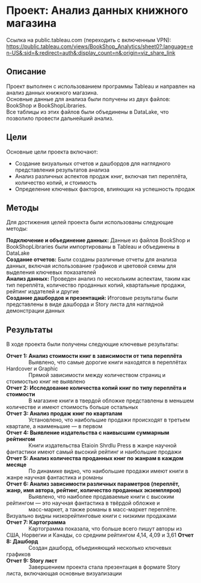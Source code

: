 # Проект: Анализ данных книжного магазина
Ссылка на public.tableau.com (переходить с включенным VPN):  
https://public.tableau.com/views/BookShop_Analytics/sheet0?:language=en-US&:sid=&:redirect=auth&:display_count=n&:origin=viz_share_link
## Описание
Проект выполнен с использованием программы Tableau и направлен на анализ данных книжного магазина.  
Основные данные для анализа были получены из двух файлов: BookShop и BookShopLibraries.  
Все таблицы из этих файлов были объединены в DataLake, что позволило провести дальнейший анализ.  

## Цели
Основные цели проекта включают:  

- Создание визуальных отчетов и дашбордов для наглядного представления результатов анализа
- Анализ различных аспектов продаж книг, включая тип переплёта, количество копий, и стоимость   
- Определение ключевых факторов, влияющих на успешность продаж   
  
## Методы
Для достижения целей проекта были использованы следующие методы:  

__Подключение и объединение данных:__ Данные из файлов BookShop и BookShopLibraries были импортированы в Tableau и объединены в DataLake    
__Создание отчетов:__ Были созданы различные отчеты для анализа данных, включая использование графиков и цветовой схемы для выделения ключевых показателей   
__Анализ данных:__ Проведен анализ по нескольким аспектам, таким как тип переплёта, количество проданных копий, квартальные продажи, рейтинг издателей и другие  
__Создание дашбордов и презентаций:__ Итоговые результаты были представлены в виде дашборда и Story листа для наглядной демонстрации данных  

## Результаты
В ходе проекта были получены следующие ключевые результаты:

__Отчет 1: Анализ стоимости книг в зависимости от типа переплёта__  
&nbsp;&nbsp;&nbsp;&nbsp;&nbsp;&nbsp;&nbsp;&nbsp;&nbsp;&nbsp;&nbsp;&nbsp;&nbsp;&nbsp;&nbsp;Выявлено, что самые дорогие книги находятся в переплётах Hardcover и Graphic  
&nbsp;&nbsp;&nbsp;&nbsp;&nbsp;&nbsp;&nbsp;&nbsp;&nbsp;&nbsp;&nbsp;&nbsp;&nbsp;&nbsp;&nbsp;Прямой зависимости между количеством страниц и стоимостью книг не выявлено   
__Отчет 2: Исследование количества копий книг по типу переплёта и стоимости__  
&nbsp;&nbsp;&nbsp;&nbsp;&nbsp;&nbsp;&nbsp;&nbsp;&nbsp;&nbsp;&nbsp;&nbsp;&nbsp;&nbsp;&nbsp;В магазине книги в твердой обложке представлены в меньшем количестве и имеют стоимость больше остальных  
__Отчет 3: Анализ продаж книг по кварталам__  
&nbsp;&nbsp;&nbsp;&nbsp;&nbsp;&nbsp;&nbsp;&nbsp;&nbsp;&nbsp;&nbsp;&nbsp;&nbsp;&nbsp;&nbsp;Установлено, что наибольшие продажи происходят в третьем квартале, а наименьшие — в первом  
__Отчет 4: Выявление издательства с наивысшим суммарным рейтингом__  
&nbsp;&nbsp;&nbsp;&nbsp;&nbsp;&nbsp;&nbsp;&nbsp;&nbsp;&nbsp;&nbsp;&nbsp;&nbsp;&nbsp;&nbsp;Книги издательства Etaioin Shrdlu Press в жанре научной фантастики имеют самый высокий рейтинг и наибольшие продажи  
__Отчет 5: Анализ количества проданных книг по жанрам в каждом месяце__    
&nbsp;&nbsp;&nbsp;&nbsp;&nbsp;&nbsp;&nbsp;&nbsp;&nbsp;&nbsp;&nbsp;&nbsp;&nbsp;&nbsp;&nbsp;По динамике видно, что наибольшие продажи имеют книги в жанре научная фантастика и романы  
__Отчет 6: Анализ зависимости различных параметров (переплёт, жанр, имя автора, рейтинг, количество проданных экземпляров)__  
&nbsp;&nbsp;&nbsp;&nbsp;&nbsp;&nbsp;&nbsp;&nbsp;&nbsp;&nbsp;&nbsp;&nbsp;&nbsp;&nbsp;&nbsp;Выявлено, что наиболее продаваемые книги с высоким рейтингом — это научная фантастика в твёрдой обложке и  &nbsp;&nbsp;&nbsp;&nbsp;&nbsp;&nbsp;&nbsp;&nbsp;&nbsp;&nbsp;&nbsp;&nbsp;&nbsp;&nbsp;&nbsp;масс-маркет, а также романы в масс-маркет переплёте. Визуально видны низкорейтинговые книги с низкими продажами  
__Отчет 7: Картограмма__  
&nbsp;&nbsp;&nbsp;&nbsp;&nbsp;&nbsp;&nbsp;&nbsp;&nbsp;&nbsp;&nbsp;&nbsp;&nbsp;&nbsp;&nbsp;Картограмма показала, что больше всего пишут авторы из США, Норвегии и Канады, со средним рейтингом 4,14, 4,09 и 3,61 
__Отчет 8: Дашборд__  
&nbsp;&nbsp;&nbsp;&nbsp;&nbsp;&nbsp;&nbsp;&nbsp;&nbsp;&nbsp;&nbsp;&nbsp;&nbsp;&nbsp;&nbsp;Создан дашборд, объединяющий несколько ключевых графиков  
__Отчет 9: Story лист__  
&nbsp;&nbsp;&nbsp;&nbsp;&nbsp;&nbsp;&nbsp;&nbsp;&nbsp;&nbsp;&nbsp;&nbsp;&nbsp;&nbsp;&nbsp;Завершением проекта стала презентация в формате Story листа, включающая основные визуализации  

